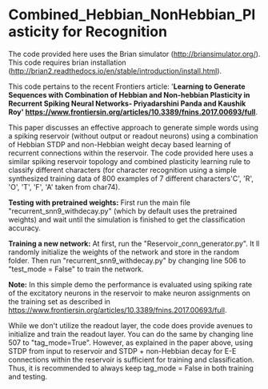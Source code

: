 # Combined_Hebbian_NonHebbian_Plasticity for Recognition
The code provided here uses the Brian simulator (http://briansimulator.org/). This code requires brian installation (http://brian2.readthedocs.io/en/stable/introduction/install.html). 

This code pertains to the recent Frontiers article:
'**Learning to Generate Sequences with Combination of Hebbian and Non-hebbian Plasticity in Recurrent Spiking Neural Networks- Priyadarshini Panda and Kaushik Roy' https://www.frontiersin.org/articles/10.3389/fnins.2017.00693/full**. 

This paper discusses an effective approach to generate simple words using a spiking reservoir (without output or readout neurons) using a combination of Hebbian STDP and non-Hebbian weight decay based learning of recurrent connections within the reservoir. The code provided here uses a similar spiking reservoir topology and combined plasticity learning rule to classify different characters (for character recognition using a simple synthesized training data of 800 examples of 7 different characters'C', 'R', 'O', 'T', 'F', 'A' taken from char74). 

**Testing with pretrained weights:**
First run the main file "recurrent_snn9_withdecay.py" (which by default uses the pretrained weights) and wait until the simulation is finished to get the classification accuracy.

**Training a new network:**
At first, run the "Reservoir_conn_generator.py". It ll randomly initialize the weights of the network and store in the random folder. Then run "recurrent_snn9_withdecay.py" by changing line 506 to "test_mode = False" to train the network.

**Note:**
In this simple demo the performance is evaluated using spiking rate of the excitatory neurons in the reservoir to make neuron assignments on the training set as described in https://www.frontiersin.org/articles/10.3389/fnins.2017.00693/full.

While we don't utilize the readout layer, the code does provide avenues to initialize and train the readout layer. You can do the same by changing line 507 to "tag_mode=True". However, as explained in the paper above, using STDP from input to reservoir and STDP + non-Hebbian decay for E-E connections within the reservoir is sufficient for training and classification. Thus, it is recommended to always keep tag_mode = False in both training and testing. 
